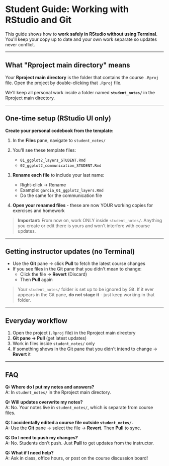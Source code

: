 # Student Guide: Working with RStudio and Git

This guide shows how to **work safely in RStudio without using Terminal**. You'll keep your copy up to date and your own work separate so updates never conflict.

---

## What "Rproject main directory" means

Your **Rproject main directory** is the folder that contains the course `.Rproj` file. Open the project by double-clicking that `.Rproj` file.

We'll keep all personal work inside a folder named **`student_notes/`** in the Rproject main directory.

---

## One-time setup (RStudio UI only)

**Create your personal codebook from the template:**

1. In the **Files** pane, navigate to `student_notes/`
2. You'll see these template files:
   - `01_ggplot2_layers_STUDENT.Rmd`
   - `02_ggplot2_communication_STUDENT.Rmd`
   
3. **Rename each file** to include your last name:
   - Right-click → Rename
   - Example: `garcia_01_ggplot2_layers.Rmd`
   - Do the same for the communication file
   
4. **Open your renamed files** - these are now YOUR working copies for exercises and homework

> **Important:** From now on, work ONLY inside `student_notes/`. Anything you create or edit there is yours and won't interfere with course updates.

---

## Getting instructor updates (no Terminal)

- Use the **Git** pane → click **Pull** to fetch the latest course changes
- If you see files in the Git pane that you didn't mean to change:
  - Click the file → **Revert** (Discard) 
  - Then **Pull** again

> Your `student_notes/` folder is set up to be ignored by Git. If it ever appears in the Git pane, **do not stage it** - just keep working in that folder.

---

## Everyday workflow

1. Open the project (`.Rproj` file) in the Rproject main directory
2. **Git pane → Pull** (get latest updates)
3. Work in files inside `student_notes/` only
4. If something shows in the Git pane that you didn't intend to change → **Revert** it

---

## FAQ

**Q: Where do I put my notes and answers?**  
A: In `student_notes/` in the Rproject main directory.

**Q: Will updates overwrite my notes?**  
A: No. Your notes live in `student_notes/`, which is separate from course files.

**Q: I accidentally edited a course file outside `student_notes/`.**  
A: Use the **Git** pane → select the file → **Revert**. Then **Pull** to sync.

**Q: Do I need to push my changes?**  
A: No. Students don't push. Just **Pull** to get updates from the instructor.

**Q: What if I need help?**  
A: Ask in class, office hours, or post on the course discussion board!
